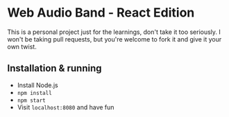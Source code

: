 # Web Audio Band - React Edition

This is a personal project just for the learnings, don't take it too seriously.
I won't be taking pull requests, but you're welcome to fork it and give it your
own twist.

## Installation & running

- Install Node.js
- `npm install`
- `npm start`
- Visit `localhost:8080` and have fun
